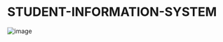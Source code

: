 # STUDENT-INFORMATION-SYSTEM

![image](https://user-images.githubusercontent.com/79951383/121291907-9ec5df80-c91b-11eb-846f-c9adc6723a81.png)
